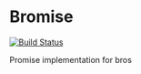 # Bromise

[![Build Status](https://travis-ci.org/billy-hardy/bromise.svg?branch=master)](https://travis-ci.org/billy-hardy/bromise)

Promise implementation for bros
